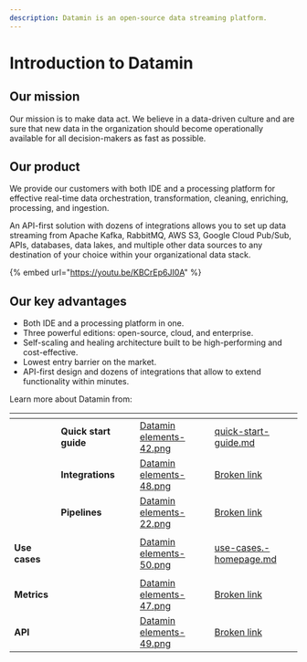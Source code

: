 ```yaml
---
description: Datamin is an open-source data streaming platform.
---
```


# Introduction to Datamin

## **Our mission**

Our mission is to make data act. We believe in a data-driven culture and are sure that new data in the organization should become operationally available for all decision-makers as fast as possible.

## **Our product**

We provide our customers with both IDE and a processing platform for effective real-time data orchestration, transformation, cleaning, enriching, processing, and ingestion.

An API-first solution with dozens of integrations allows you to set up data streaming from Apache Kafka, RabbitMQ, AWS S3, Google Cloud Pub/Sub, APIs, databases, data lakes, and multiple other data sources to any destination of your choice within your organizational data stack.

{% embed url="https://youtu.be/KBCrEp6JI0A" %}

## **Our key advantages**

* Both IDE and a processing platform in one.&#x20;
* Three powerful editions: open-source, cloud, and enterprise.&#x20;
* Self-scaling and healing architecture built to be high-performing and cost-effective.&#x20;
* Lowest entry barrier on the market.&#x20;
* API-first design and dozens of integrations that allow to extend functionality within minutes.

Learn more about Datamin from:



<table data-view="cards"><thead><tr><th></th><th></th><th></th><th data-hidden data-card-cover data-type="files"></th><th data-hidden data-card-target data-type="content-ref"></th></tr></thead><tbody><tr><td></td><td><strong>Quick start guide</strong></td><td></td><td><a href=".gitbook/assets/Datamin elements-42.png">Datamin elements-42.png</a></td><td><a href="general-information/quick-start-guide.md">quick-start-guide.md</a></td></tr><tr><td></td><td><strong>Integrations</strong></td><td></td><td><a href=".gitbook/assets/Datamin elements-48.png">Datamin elements-48.png</a></td><td><a href="broken-reference">Broken link</a></td></tr><tr><td></td><td><strong>Pipelines</strong></td><td></td><td><a href=".gitbook/assets/Datamin elements-22.png">Datamin elements-22.png</a></td><td><a href="broken-reference">Broken link</a></td></tr><tr><td><p></p><p><strong>Use cases</strong></p></td><td></td><td></td><td><a href=".gitbook/assets/Datamin elements-50.png">Datamin elements-50.png</a></td><td><a href="use-cases/use-cases.-homepage.md">use-cases.-homepage.md</a></td></tr><tr><td><p></p><p><strong>Metrics</strong></p></td><td></td><td></td><td><a href=".gitbook/assets/Datamin elements-47.png">Datamin elements-47.png</a></td><td><a href="broken-reference">Broken link</a></td></tr><tr><td><p></p><p><strong>API</strong></p></td><td></td><td></td><td><a href=".gitbook/assets/Datamin elements-49.png">Datamin elements-49.png</a></td><td><a href="broken-reference">Broken link</a></td></tr></tbody></table>

